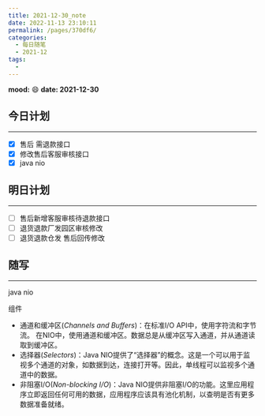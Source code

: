 ```yaml
---
title: 2021-12-30_note
date: 2022-11-13 23:10:11
permalink: /pages/370df6/
categories:
  - 每日随笔
  - 2021-12
tags:
  - 
---
```

**mood:** :smile:  									**date: 2021-12-30**  
## 今日计划  
------


- [x]  售后 需退款接口
- [x]  修改售后客服审核接口
- [x]  java nio
## 明日计划

------
- [ ]  售后新增客服审核待退款接口
- [ ]  退货退款厂发园区审核修改
- [ ]  退货退款仓发 售后回传修改
## 随写 
------

java nio

组件

- 通道和缓冲区(*Channels and Buffers*)：在标准I/O API中，使用字符流和字节流。 在NIO中，使用通道和缓冲区。数据总是从缓冲区写入通道，并从通道读取到缓冲区。
- 选择器(*Selectors*)：Java NIO提供了“选择器”的概念。这是一个可以用于监视多个通道的对象，如数据到达，连接打开等。因此，单线程可以监视多个通道中的数据。
- 非阻塞I/O(*Non-blocking I/O*)：Java NIO提供非阻塞I/O的功能。这里应用程序立即返回任何可用的数据，应用程序应该具有池化机制，以查明是否有更多数据准备就绪。

